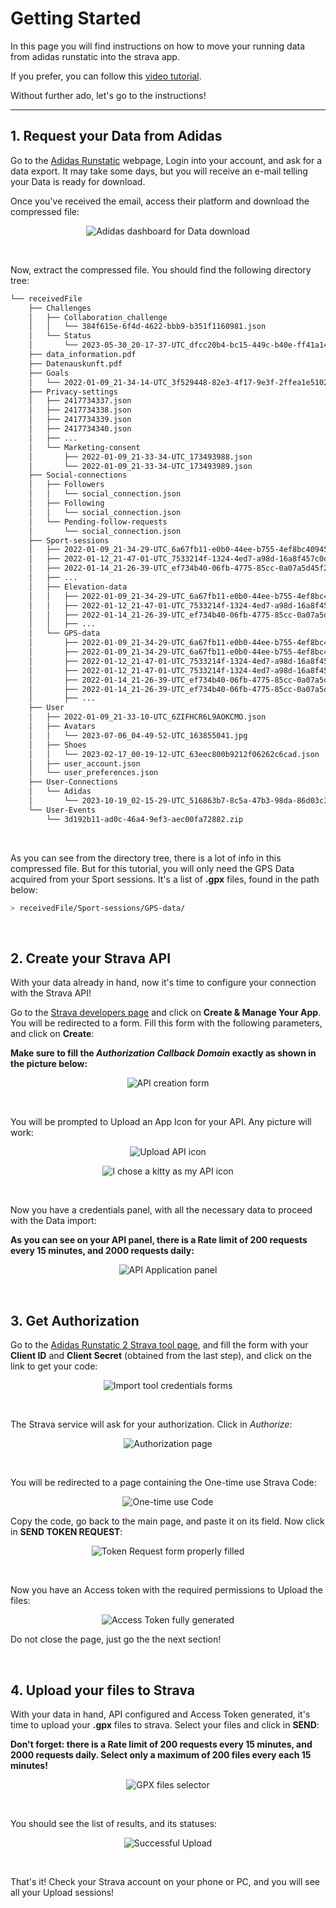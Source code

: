 # Getting Started

In this page you will find instructions on how to move your running data from adidas runstatic into the strava app.

If you prefer, you can follow this [video tutorial](https://drive.google.com/file/d/1wEhIj0BFXc_ltjJHt4d3FFH-pJ43H-h_/view?usp=sharing).

Without further ado, let's go to the instructions!

---

## 1. Request your Data from Adidas

Go to the [Adidas Runstatic](https://www.runtastic.com/) webpage, Login into your account, and ask for a data export. It may take some days, but you will receive an e-mail telling your Data is ready for download.

Once you've received the email, access their platform and download the compressed file:

<p align="center">
<img src="https://i.imgur.com/BgDP4sP.png" alt="Adidas dashboard for Data download" title="Adidas dashboard for Data download" />
</p>

<br/>

Now, extract the compressed file. You should find the following directory tree:

```bash
└── receivedFile
    ├── Challenges
    │   ├── Collaboration_challenge
    │   │   └── 384f615e-6f4d-4622-bbb9-b351f1160981.json
    │   └── Status
    │       └── 2023-05-30_20-17-37-UTC_dfcc20b4-bc15-449c-b40e-ff41a14b7e3c.json
    ├── data_information.pdf
    ├── Datenauskunft.pdf
    ├── Goals
    │   └── 2022-01-09_21-34-14-UTC_3f529448-82e3-4f17-9e3f-2ffea1e51024.json
    ├── Privacy-settings
    │   ├── 2417734337.json
    │   ├── 2417734338.json
    │   ├── 2417734339.json
    │   ├── 2417734340.json
    │   ├── ...
    │   └── Marketing-consent
    │       ├── 2022-01-09_21-33-34-UTC_173493988.json
    │       └── 2022-01-09_21-33-34-UTC_173493989.json
    ├── Social-connections
    │   ├── Followers
    │   │   └── social_connection.json
    │   ├── Following
    │   │   └── social_connection.json
    │   └── Pending-follow-requests
    │       └── social_connection.json
    ├── Sport-sessions
    │   ├── 2022-01-09_21-34-29-UTC_6a67fb11-e0b0-44ee-b755-4ef8bc409455.json
    │   ├── 2022-01-12_21-47-01-UTC_7533214f-1324-4ed7-a98d-16a8f457c0d6.json
    │   ├── 2022-01-14_21-26-39-UTC_ef734b40-06fb-4775-85cc-0a07a5d45f28.json
    │   ├── ...
    │   ├── Elevation-data
    │   │   ├── 2022-01-09_21-34-29-UTC_6a67fb11-e0b0-44ee-b755-4ef8bc409455.json
    │   │   ├── 2022-01-12_21-47-01-UTC_7533214f-1324-4ed7-a98d-16a8f457c0d6.json
    │   │   ├── 2022-01-14_21-26-39-UTC_ef734b40-06fb-4775-85cc-0a07a5d45f28.json
    │   │   ├── ...
    │   └── GPS-data
    │       ├── 2022-01-09_21-34-29-UTC_6a67fb11-e0b0-44ee-b755-4ef8bc409455.gpx
    │       ├── 2022-01-09_21-34-29-UTC_6a67fb11-e0b0-44ee-b755-4ef8bc409455.json
    │       ├── 2022-01-12_21-47-01-UTC_7533214f-1324-4ed7-a98d-16a8f457c0d6.gpx
    │       ├── 2022-01-12_21-47-01-UTC_7533214f-1324-4ed7-a98d-16a8f457c0d6.json
    │       ├── 2022-01-14_21-26-39-UTC_ef734b40-06fb-4775-85cc-0a07a5d45f28.gpx
    │       ├── 2022-01-14_21-26-39-UTC_ef734b40-06fb-4775-85cc-0a07a5d45f28.json
    │       ├── ...
    ├── User
    │   ├── 2022-01-09_21-33-10-UTC_6ZIFHCR6L9AOKCMO.json
    │   ├── Avatars
    │   │   └── 2023-07-06_04-49-52-UTC_163855041.jpg
    │   ├── Shoes
    │   │   └── 2023-02-17_00-19-12-UTC_63eec800b9212f06262c6cad.json
    │   ├── user_account.json
    │   └── user_preferences.json
    ├── User-Connections
    │   └── Adidas
    │       └── 2023-10-19_02-15-29-UTC_516863b7-8c5a-47b3-98da-86d03c35c406.json
    └── User-Events
        └── 3d192b11-ad0c-46a4-9ef3-aec00fa72882.zip

```

<br/>

As you can see from the directory tree, there is a lot of info in this compressed file. But for this tutorial, you will only need the GPS Data acquired from your Sport sessions. It's a list of **.gpx** files, found in the path below:

```bash
> receivedFile/Sport-sessions/GPS-data/
```

<br/>

## 2. Create your Strava API

With your data already in hand, now it's time to configure your connection with the Strava API!

Go to the [Strava developers page](https://developers.strava.com/) and click on **Create & Manage Your App**. You will be redirected to a form. Fill this form with the following parameters, and click on **Create**:

**Make sure to fill the _Authorization Callback Domain_ exactly as shown in the picture below:**

<p align="center">
<img src="https://i.imgur.com/NVUshST.png" alt="API creation form" title="API creation form" />
</p>

<br/>

You will be prompted to Upload an App Icon for your API. Any picture will work:

<p align="center">
<img src="https://i.imgur.com/Daj3xZO.png" alt="Upload API icon" title="Upload API icon" />
</p>

<p align="center">
<img src="https://i.imgur.com/eyxzIo0.png" alt="I chose a kitty as my API icon" title="I chose a kitty as my API icon" />
</p>

<br/>

Now you have a credentials panel, with all the necessary data to proceed with the Data import:

**As you can see on your API panel, there is a Rate limit of 200 requests every 15 minutes, and 2000 requests daily:**

<p align="center">
<img src="https://i.imgur.com/xxULDbB.png" alt="API Application panel" title="API Application panel" />
</p>

<br/>

## 3. Get Authorization

Go to the [Adidas Runstatic 2 Strava tool page](https://adidas-runstatic-2-strava.vercel.app/upload-tool), and fill the form with your **Client ID** and **Client Secret** (obtained from the last step), and click on the link to get your code:

<p align="center">
<img src="https://i.imgur.com/16dM2tf.png" alt="Import tool credentials forms" title="Import tool credentials form" />
</p>

<br/>

The Strava service will ask for your authorization. Click in _Authorize_:

<p align="center">
<img src="https://i.imgur.com/ZYCO4aE.png" alt="Authorization page" title="Authorization page" />
</p>

<br/>

You will be redirected to a page containing the One-time use Strava Code:

<p align="center">
<img src="https://i.imgur.com/CYEeLkH.png" alt="One-time use Code" title="One-time use Code" />
</p>

Copy the code, go back to the main page, and paste it on its field. Now click in **SEND TOKEN REQUEST**:

<p align="center">
<img src="https://i.imgur.com/Jm7gy3L.png" alt="Token Request form properly filled" title="Token Request form properly filled" />
</p>

<br/>

Now you have an Access token with the required permissions to Upload the files:

<p align="center">
<img src="https://i.imgur.com/sKEsh76.png" alt="Access Token fully generated" title="Access Token fully generated" />
</p>

Do not close the page, just go the the next section!

<br/>

## 4. Upload your files to Strava

With your data in hand, API configured and Access Token generated, it's time to upload your **.gpx** files to strava. Select your files and click in **SEND**:

**Don't forget: there is a Rate limit of 200 requests every 15 minutes, and 2000 requests daily. Select only a maximum of 200 files every each 15 minutes!**

<p align="center">
<img src="https://i.imgur.com/BWE3tWI.png" alt="GPX files selector" title="GPX files selector" />
</p>

<br/>

You should see the list of results, and its statuses:

<p align="center">
<img src="https://i.imgur.com/ujCYdQ9.png" alt="Successful Upload" title="Successful Upload" />
</p>

<br/>

That's it! Check your Strava account on your phone or PC, and you will see all your Upload sessions!
